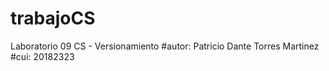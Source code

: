 # trabajoCS
Laboratorio 09 CS - Versionamiento
#autor: Patricio Dante Torres Martinez
#cui: 20182323